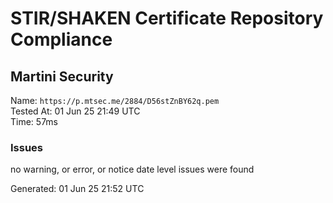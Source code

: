 # STIR/SHAKEN Certificate Repository Compliance

## Martini Security

Name: `https://p.mtsec.me/2884/D56stZnBY62q.pem`\
Tested At: 01 Jun 25 21:49 UTC\
Time: 57ms

### Issues

no warning, or error, or notice date level issues were found

Generated: 01 Jun 25 21:52 UTC